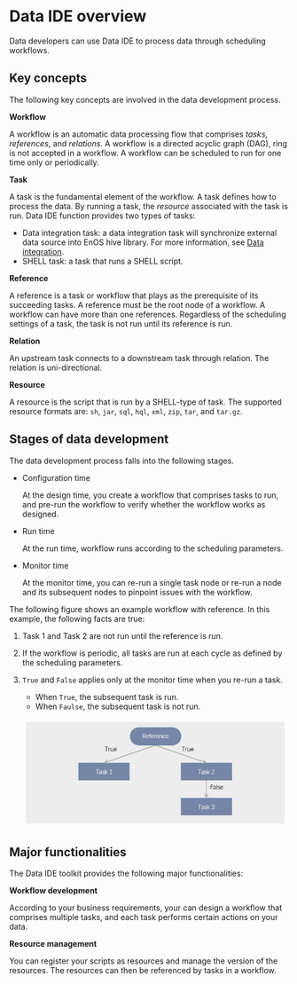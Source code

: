 # Data IDE overview

Data developers can use Data IDE to process data through scheduling workflows.

## Key concepts

The following key concepts are involved in the data development process.

**Workflow**  

A workflow is an automatic data processing flow that comprises  _tasks_, _references_, and _relations_. A workflow is a directed acyclic graph (DAG), ring is not accepted in a workflow.
A workflow can be scheduled to run for one time only or periodically.

**Task**  

A task is the fundamental element of the workflow. A task defines how to process the data. By running a task, the  _resource_ associated with the task is run. Data IDE function provides two types of tasks:
- Data integration task: a data integration task will synchronize external data source into EnOS hive library. For more information, see [Data integration](../data_integration/index).
- SHELL task: a task that runs a SHELL script.

**Reference**  

A reference is a task or workflow that plays as the prerequisite of its succeeding tasks. A reference must be the root node of a workflow. A workflow can have more than one references. Regardless of the scheduling settings of a task, the task is not run until its reference is run.

**Relation**  

An upstream task connects to a downstream task through relation. The relation is uni-directional.

**Resource**  

A resource is the script that is run by a SHELL-type of task. The supported resource formats are: `sh`, `jar`, `sql`, `hql`, `xml`, `zip`, `tar`, and `tar.gz`.

## Stages of data development

The data development process falls into the following stages.

- Configuration time  

  At the design time, you create a workflow that comprises tasks to run, and pre-run the workflow to verify whether the workflow works as designed.

- Run time  

  At the run time, workflow runs according to the scheduling parameters.

- Monitor time  

  At the monitor time, you can re-run a single task node or re-run a node and its subsequent nodes to pinpoint issues with the workflow.

The following figure shows an example workflow with reference. In this example, the following facts are true:
1. Task 1 and Task 2 are not run until the reference is run.
2. If the workflow is periodic, all tasks are run at each cycle as defined by the scheduling parameters.
3. `True` and `False` applies only at the monitor time when you re-run a task.
   - When `True`, the subsequent task is run.
   - When `Faulse`, the subsequent task is not run.

   ![Workflow concepts](media/workflow_reference.jpg)


## Major functionalities

The Data IDE toolkit provides the following major functionalities:

**Workflow development**  

According to your business requirements, your can design a workflow that comprises multiple tasks, and each task performs certain actions on your data.

**Resource management**  

You can register your scripts as resources and manage the version of the resources. The resources can then be referenced by tasks in a workflow.
